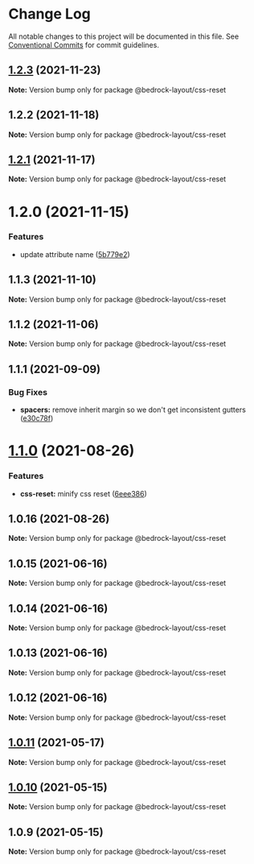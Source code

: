 # Change Log

All notable changes to this project will be documented in this file.
See [Conventional Commits](https://conventionalcommits.org) for commit guidelines.

## [1.2.3](https://github.com/Bedrock-Layouts/Bedrock/compare/@bedrock-layout/css-reset@1.2.2...@bedrock-layout/css-reset@1.2.3) (2021-11-23)

**Note:** Version bump only for package @bedrock-layout/css-reset





## 1.2.2 (2021-11-18)

**Note:** Version bump only for package @bedrock-layout/css-reset





## [1.2.1](https://github.com/Bedrock-Layouts/Bedrock/compare/@bedrock-layout/css-reset@1.2.0...@bedrock-layout/css-reset@1.2.1) (2021-11-17)

**Note:** Version bump only for package @bedrock-layout/css-reset





# 1.2.0 (2021-11-15)


### Features

* update attribute name ([5b779e2](https://github.com/Bedrock-Layouts/Bedrock/commit/5b779e2d539e94c94464204039126efbb7d12f2c))





## 1.1.3 (2021-11-10)

**Note:** Version bump only for package @bedrock-layout/css-reset





## 1.1.2 (2021-11-06)

**Note:** Version bump only for package @bedrock-layout/css-reset





## 1.1.1 (2021-09-09)


### Bug Fixes

* **spacers:** remove inherit margin so we don't get inconsistent gutters ([e30c78f](https://github.com/Bedrock-Layouts/Bedrock/commit/e30c78f76eae5bbfd49e61df1cd479501ae0486b))





# [1.1.0](https://github.com/Bedrock-Layouts/Bedrock/compare/@bedrock-layout/css-reset@1.0.16...@bedrock-layout/css-reset@1.1.0) (2021-08-26)


### Features

* **css-reset:** minify css reset ([6eee386](https://github.com/Bedrock-Layouts/Bedrock/commit/6eee386be93f73471b6e74e4ac53b022e5df6b0b))





## 1.0.16 (2021-08-26)

**Note:** Version bump only for package @bedrock-layout/css-reset





## 1.0.15 (2021-06-16)

**Note:** Version bump only for package @bedrock-layout/css-reset





## 1.0.14 (2021-06-16)

**Note:** Version bump only for package @bedrock-layout/css-reset





## 1.0.13 (2021-06-16)

**Note:** Version bump only for package @bedrock-layout/css-reset





## 1.0.12 (2021-06-16)

**Note:** Version bump only for package @bedrock-layout/css-reset





## [1.0.11](https://github.com/Bedrock-Layouts/Bedrock/compare/@bedrock-layout/css-reset@1.0.10...@bedrock-layout/css-reset@1.0.11) (2021-05-17)

**Note:** Version bump only for package @bedrock-layout/css-reset





## [1.0.10](https://github.com/Bedrock-Layouts/Bedrock/compare/@bedrock-layout/css-reset@1.0.9...@bedrock-layout/css-reset@1.0.10) (2021-05-15)

**Note:** Version bump only for package @bedrock-layout/css-reset





## 1.0.9 (2021-05-15)

**Note:** Version bump only for package @bedrock-layout/css-reset
